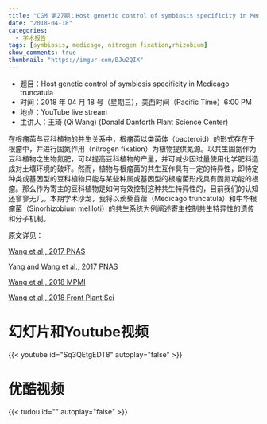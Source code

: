 ```yaml
---
title: "CGM 第27期：Host genetic control of symbiosis specificity in Medicago truncatula"
date: "2018-04-18"
categories:
  - 学术报告
tags: [symbiosis, medicago, nitrogen fixation,rhizobium]
show_comments: true
thumbnail: "https://imgur.com/BJu2QIX"
---
```


- 题目：Host genetic control of symbiosis specificity in Medicago truncatula
- 时间：2018 年 04 月 18 号（星期三），美西时间（Pacific Time）6:00 PM
- 地点：YouTube live stream 
- 主讲人：王琦 (Qi Wang) (Donald Danforth Plant Science Center)

在根瘤菌与豆科植物的共生关系中，根瘤菌以类菌体（bacteroid）的形式存在于根瘤中，并进行固氮作用（nitrogen fixation）为植物提供氮源。以共生固氮作为豆科植物之生物氮肥，可以提高豆科植物的产量，并可减少因过量使用化学肥料造成对土壤环境的破坏。然而，植物与根瘤菌的共生互作具有一定的特异性，即特定种类或基因型的豆科植物只能与某些种属或基因型的根瘤菌形成具有固氮功能的根瘤。那么作为寄主的豆科植物是如何有效控制这种共生特异性的，目前我们的认知还寥寥无几。本期学术沙龙，我将以蒺藜苜蓿（Medicago truncatula）和中华根瘤菌（Sinorhizobium meliloti）的共生系统为例阐述寄主控制共生特异性的遗传和分子机制。

原文详见：

[Wang et al., 2017 PNAS](http://www.pnas.org/content/114/26/6854)

[Yang and Wang et al., 2017 PNAS](http://www.pnas.org/content/114/26/6848)

[Wang et al., 2018 MPMI](https://apsjournals.apsnet.org/doi/abs/10.1094/MPMI-08-17-0207-R)

[Wang et al., 2018 Front Plant Sci](https://www.frontiersin.org/articles/10.3389/fpls.2018.00313/full)

# 幻灯片和Youtube视频

{{< youtube id="Sq3QEtgEDT8" autoplay="false" >}}


# 优酷视频

{{< tudou id="" autoplay="false" >}}


